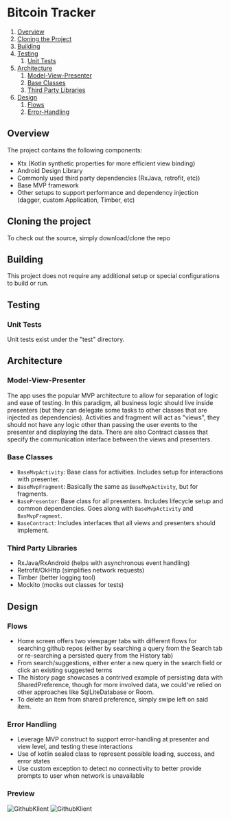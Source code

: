 # Bitcoin Tracker

1. [Overview](#overview)
1. [Cloning the Project](#cloning-the-project)
1. [Building](#building)
1. [Testing](#testing)
    1. [Unit Tests](#unit-tests)
1. [Architecture](#architecture)
    1. [Model-View-Presenter](#model-view-presenter)
    1. [Base Classes](#base-classes)
    1. [Third Party Libraries](#third-party-libraries)
1. [Design](#design)
    1. [Flows](#flows)
    1. [Error-Handling](#error-handling)

## Overview
The project contains the following components:
-   Ktx (Kotlin synthetic properties for more efficient view binding)
-   Android Design Library
-   Commonly used third party dependencies (RxJava, retrofit, etc))
-   Base MVP framework
-   Other setups to support performance and dependency injection (dagger, custom Application, Timber, etc)

## Cloning the project
To check out the source, simply download/clone the repo

## Building
This project does not require any additional setup or special configurations to build or run.

## Testing
### Unit Tests
Unit tests exist under the "test" directory.

## Architecture
### Model-View-Presenter
The app uses the popular MVP architecture to allow for separation of logic and ease of testing. In this paradigm, all business logic should live inside presenters (but they can delegate some tasks to other classes that are injected as dependencies). Activities and fragment will act as "views", they should not have any logic other than passing the user events to the presenter and displaying the data. There are also Contract classes that specify the communication interface between the views and presenters.

### Base Classes
- `BaseMvpActivity`: Base class for activities. Includes setup for interactions with presenter.
- `BaseMvpFragment`: Basically the same as `BaseMvpActivity`, but for fragments.
- `BasePresenter`: Base class for all presenters. Includes lifecycle setup and common dependencies. Goes along with `BaseMvpActivity` and `BasMvpFragment`.
- `BaseContract`: Includes interfaces that all views and presenters should implement.

### Third Party Libraries
- RxJava/RxAndroid (helps with asynchronous event handling)
- Retrofit/OkHttp (simplifies network requests)
- Timber (better logging tool)
- Mockito (mocks out classes for tests)

## Design
### Flows
- Home screen offers two viewpager tabs with different flows for searching github repos
(either by searching a query from the Search tab or re-searching a persisted query from the History tab)
- From search/suggestions, either enter a new query in the search field or click an existing suggested terms
- The history page showcases a contrived example of persisting data with SharedPreference, though for more involved data, we could've relied on other approaches like SqlLiteDatabase or Room.
- To delete an item from shared preference, simply swipe left on said item.

###  Error Handling
- Leverage MVP construct to support error-handling at presenter and view level, and testing these interactions
- Use of kotlin sealed class to represent possible loading, success, and error states
- Use custom exception to detect no connectivity to better provide prompts to user when network is unavailable

### Preview
![GithubKlient](https://i.imgur.com/QkasZKrl.png)
![GithubKlient](https://i.imgur.com/4y5elfEl.png)
